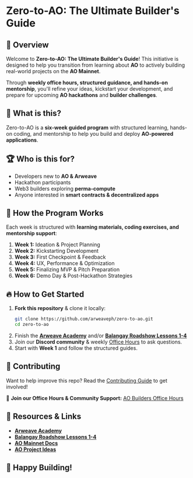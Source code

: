 # Zero-to-AO: The Ultimate Builder's Guide

## 📌 Overview

Welcome to **Zero-to-AO: The Ultimate Builder's Guide**! This initiative is designed to help you transition from learning about **AO** to actively building real-world projects on the **AO Mainnet**.

Through **weekly office hours, structured guidance, and hands-on mentorship**, you'll refine your ideas, kickstart your development, and prepare for upcoming **AO hackathons** and **builder challenges**.

## 🎯 **What is this?**

Zero-to-AO is a **six-week guided program** with structured learning, hands-on coding, and mentorship to help you build and deploy **AO-powered applications**.

## 🏆 **Who is this for?**

- Developers new to **AO & Arweave**
- Hackathon participants
- Web3 builders exploring **perma-compute**
- Anyone interested in **smart contracts & decentralized apps**

## 📅 **How the Program Works**

Each week is structured with **learning materials, coding exercises, and mentorship support**:

1. **Week 1:** Ideation & Project Planning
2. **Week 2:** Kickstarting Development
3. **Week 3:** First Checkpoint & Feedback
4. **Week 4:** UX, Performance & Optimization
5. **Week 5:** Finalizing MVP & Pitch Preparation
6. **Week 6:** Demo Day & Post-Hackathon Strategies

## 🔥 **How to Get Started**

1. **Fork this repository** & clone it locally:
   ```sh
   git clone https://github.com/arweaveph/zero-to-ao.git
   cd zero-to-ao
   ```
2. Finish the [**Arweave Academy**](https://github.com/ArweaveOasis/Arweave-Academy) and/or [**Balangay Roadshow Lessons 1-4**](https://github.com/ArweavePH/balangay-roadshow)
3. Join our **Discord community** & weekly [Office Hours](https://x.com/arweaveph/status/1888192764703391814) to ask questions.
4. Start with **Week 1** and follow the structured guides.

## 🤝 **Contributing**

Want to help improve this repo? Read the [Contributing Guide](contributing.md) to get involved!

🔗 **Join our Office Hours & Community Support:** [AO Builders Office Hours](https://x.com/arweaveph/status/1888192764703391814)

## 🌟 Resources & Links

- [**Arweave Academy**](https://github.com/ArweaveOasis/Arweave-Academy)
- [**Balangay Roadshow Lessons 1-4**](https://github.com/ArweavePH/balangay-roadshow)
- [**AO Mainnet Docs**](https://cookbook_ao.arweave.ph/)
- [**AO Project Ideas**](https://github.com/ArweavePH/ao-project-ideas)

## 🚀 Happy Building!
